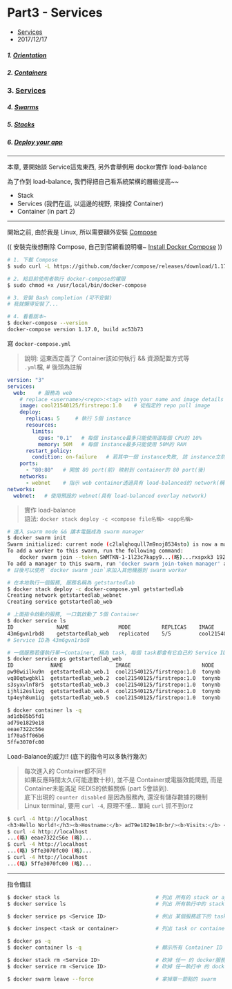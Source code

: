 # Part3 - Services
- [Services](https://docs.docker.com/v17.09/get-started/part3/)
- 2017/12/17

##### 1. [Orientation ](./part1.orientation.md)
##### 2. [Containers](./part2.containers.md)
### 3. [Services](./part3.services.md)
##### 4. [Swarms](./part4.swarm.md)
##### 5. [Stacks](./part5.stacks.md) 
##### 6. [Deploy your app](./part6.deploy.md)

---

本章, 要開始談 Service這鬼東西, 另外會舉例用 docker實作 load-balance

為了作到 load-balance, 我們得把自己看系統架構的層級提高~~
- Stack
- Services (我們在這, 以這邊的視野, 來操控 Container)
- Container (in part 2)


---

開始之前, 由於我是 Linux, 所以需要額外安裝 [Compose](https://docs.docker.com/compose/overview/)

(( 安裝完後想刪除 Compose, 自己到官網看說明囉~ [Install Docker Compose](https://docs.docker.com/compose/install/#uninstallation) ))

```sh
# 1. 下載 Compose
$ sudo curl -L https://github.com/docker/compose/releases/download/1.17.0/docker-compose-`uname -s`-`uname -m` -o /usr/local/bin/docker-compose

# 2. 給目前使用者執行 docker-compose的權限
$ sudo chmod +x /usr/local/bin/docker-compose

# 3. 安裝 Bash completion (可不安裝)
# 我就懶得安裝了...

# 4. 看看版本~
$ docker-compose --version
docker-compose version 1.17.0, build ac53b73
```

寫 `docker-compose.yml`
> 說明: 這東西定義了 Container該如何執行 && 資源配置方式等 <br />
  `.yml`檔, # 後頭為註解
```yml
version: "3"
services:
  web:    # 服務為 web
    # replace <username>/<repo>:<tag> with your name and image details
    image: cool21540125/firstrepo:1.0    # 從指定的 repo pull image
    deploy:
      replicas: 5     # 執行 5個 instance
      resources:
        limits:
          cpus: "0.1"   # 每個 instance最多只能使用道每個 CPU的 10%
          memory: 50M   # 每個 instance最多只能使用 50M的 RAM
      restart_policy:
        condition: on-failure   # 若其中一個 instance失敗, 該 instance立刻重啟
    ports:
      - "80:80"   # 開放 80 port(前) 映射到 container的 80 port(後)
    networks:
      - webnet    # 指示 web container透過具有 load-balanced的 network(稱為webnet), 來共同使用 80 port
networks:
  webnet:   # 使用預設的 webnet(具有 load-balanced overlay network)
```


> 實作 load-balance <br />
  語法: `docker stack deploy -c <compose file名稱> <app名稱>` <br />

```sh
# 進入 swarm mode && 讓本電腦成為 swarm manager 
$ docker swarm init
Swarm initialized: current node (c2lalqhoqull7m9noj8534sto) is now a manager.
To add a worker to this swarm, run the following command:
    docker swarm join --token SWMTKN-1-1l23c7kapy9...(略)...rxspxk3 192.168.1.121:2377
To add a manager to this swarm, run 'docker swarm join-token manager' and follow the instructions.
# 日後可以使用 `docker swarm join`來加入其他機器到 swarm worker

# 在本地執行一個服務, 服務名稱為 getstartedlab
$ docker stack deploy -c docker-compose.yml getstartedlab
Creating network getstartedlab_webnet
Creating service getstartedlab_web

# 上面指令啟動的服務, 一口氣啟動了 5個 Container
$ docker service ls
ID              NAME                MODE          REPLICAS    IMAGE                        PORTS
43m6gvn1rbd8    getstartedlab_web   replicated    5/5         cool21540125/firstrepo:1.0   *:80->80/tcp
# Service ID為 43m6gvn1rbd8

# 一個服務若僅執行單一Container, 稱為 task, 每個 task都會有它自己的 Service ID.
$ docker service ps getstartedlab_web
ID            NAME                 IMAGE                       NODE    DESIRED STATE   CURRENT STATE           ERROR    PORTS
pw98wiilku9n  getstartedlab_web.1  cool21540125/firstrepo:1.0  tonynb  Running         Running 32 minutes ago
vq80qtwgbkl1  getstartedlab_web.2  cool21540125/firstrepo:1.0  tonynb  Running         Running 32 minutes ago
s3syxvlnf8r5  getstartedlab_web.3  cool21540125/firstrepo:1.0  tonynb  Running         Running 32 minutes ago
ijhli2eslivg  getstartedlab_web.4  cool21540125/firstrepo:1.0  tonynb  Running         Running 32 minutes ago
tp4eyh8um1ig  getstartedlab_web.5  cool21540125/firstrepo:1.0  tonynb  Running         Running 32 minutes ago

$ docker container ls -q
ad1db85b5fd1
ad79e1829e18
eeae7322c56e
1f70a5ff06b6
5ffe3070fc00
```

Load-Balance的威力!! (底下的指令可以多執行幾次)
> 每次進入的 Container都不同!! <br />
> 如果反應時間太久(可能達數十秒), 並不是 Container或電腦效能問題, 而是 Container未能滿足 REDIS的依賴關係 (part 5會談到). <br />
> 底下出現的 `counter disabled` 是因為服務內, 還沒有儲存數據的機制<br />
> Linux terminal, 要用 `curl -4`, 原理不懂... 單純 `curl` 抓不到orz 
```sh
$ curl -4 http://localhost
<h3>Hello World!</h3><b>Hostname:</b> ad79e1829e18<br/><b>Visits:</b> <i>cannot connect to Redis, counter disabled</i>
$ curl -4 http://localhost
...(略) eeae7322c56e (略)...
$ curl -4 http://localhost
...(略) 5ffe3070fc00 (略)...
$ curl -4 http://localhost
...(略) 5ffe3070fc00 (略)...
```

---

指令備註
```sh
$ docker stack ls                               # 列出 所有的 stack or app(Swarm Manager的指令)
$ docker service ls                             # 列出 所有執行中的 stack or app(Swarm Manager的指令)

$ docker service ps <Service ID>                # 例出 某個服務底下的 tasks

$ docker inspect <task or container>            # 列出 task or container詳細資訊(非常多東西)

$ docker ps -q
$ docker container ls -q                        # 顯示所有 Container ID

$ docker stack rm <Service ID>                  # 砍掉 任一 的 docker服務
$ docker service rm <Service ID>                # 砍掉 任一執行中 的 docker服務

$ docker swarm leave --force                    # 拿掉單一節點的 swarm
```